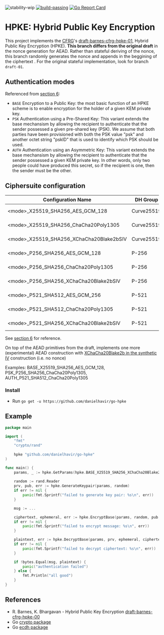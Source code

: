 ![stability-wip](https://img.shields.io/badge/stability-work_in_progress-lightgrey.svg) [![build-passing](https://travis-ci.org/danielhavir/go-hpke.svg?branch=master)](https://travis-ci.org/danielhavir/go-hpke) [![Go Report Card](https://goreportcard.com/badge/github.com/danielhavir/go-hpke)](https://goreportcard.com/report/github.com/danielhavir/go-hpke)

# HPKE: Hybrid Public Key Encryption
This project implements the [CFRG](https://irtf.org/cfrg)'s [draft-barnes-cfrg-hpke-01](https://datatracker.ietf.org/doc/draft-barnes-cfrg-hpke/), Hybrid Public Key Encryption (HPKE). **This branch differs from the original draft** in the nonce generation for AEAD. Rather than stateful deriving of the nonce, this branch randomly generates the nonce and appends in the beggining of the ciphertext . For the original stateful implementation, look for branch `draft-01`.

## Authentication modes

Referenced from [section 6](https://tools.ietf.org/html/draft-barnes-cfrg-hpke-01#section-6):

* `BASE` Encryption to a Public Key: the most basic function of an HPKE scheme is to enable encryption for the holder of a given KEM private key.
* `PSK` Authentication using a Pre-Shared Key: This variant extends the base mechansism by allowing the recipient to authenticate that the sender possessed a given pre-shared key (PSK). We assume that both parties have been provisioned with both the PSK value "psk" and another octet string "pskID" that is used to identify which PSK should be used.
* `AUTH` Authentication using an Asymmetric Key: This variant extends the base mechansism by allowing the recipient to authenticate that the sender possessed a given KEM private key. In other words, only two people could have produced this secret, so if the recipient is one, then the sender must be the other.

## Ciphersuite configuration

| Configuration Name                        | DH Group      | KDF           | AEAD              |
|-------------------------------------------|---------------|---------------|-------------------|
| \<mode\>_X25519_SHA256_AES_GCM_128        | Curve25519    | HKDF-SHA256   | AES-GCM-128       |
| \<mode\>_X25519_SHA256_ChaCha20Poly1305   | Curve25519    | HKDF-SHA256   | ChaCha20Poly1305  |
| \<mode\>_X25519_SHA256_XChaCha20Blake2bSIV| Curve25519    | HKDF-SHA256   | XChaCha20Blake2b  |
| \<mode\>_P256_SHA256_AES_GCM_128          | P-256         | HKDF-SHA256   | AES-GCM-128       |
| \<mode\>_P256_SHA256_ChaCha20Poly1305     | P-256         | HKDF-SHA256   | ChaCha20Poly1305  |
| \<mode\>_P256_SHA256_XChaCha20Blake2bSIV  | P-256         | HKDF-SHA256   | XChaCha20Blake2b  |
| \<mode\>_P521_SHA512_AES_GCM_256          | P-521         | HKDF-SHA512   | AES-GCM-256       |
| \<mode\>_P521_SHA512_ChaCha20Poly1305     | P-521         | HKDF-SHA512   | ChaCha20Poly1305  |
| \<mode\>_P521_SHA256_XChaCha20Blake2bSIV  | P-521         | HKDF-SHA512   | XChaCha20Blake2b  |

See [section 6](https://tools.ietf.org/html/draft-barnes-cfrg-hpke-01#section-6) for reference.

On top of the AEAD primitives from the draft, implements one more (experimental) AEAD construction with [XChaCha20Blake2b in the synthetic IV](https://github.com/danielhavir/xchacha20blake2b) construction (i.e. no nonce)

Examples: BASE_X25519_SHA256_AES_GCM_128, PSK_P256_SHA256_ChaCha20Poly1305, AUTH_P521_SHA512_ChaCha20Poly1305

### Install
* Run `go get -u https://github.com/danielhavir/go-hpke`

## Example
```go
package main

import (
    "fmt"
    "crypto/rand"
    
    hpke "github.com/danielhavir/go-hpke"
)

func main() {
    params, _ := hpke.GetParams(hpke.BASE_X25519_SHA256_XChaCha20Blake2bSIV)
    
    random := rand.Reader
    prv, pub, err := hpke.GenerateKeypair(params, random)
    if err != nil {
        panic(fmt.Sprintf("failed to generate key pair: %s\n", err))
    }

    msg := ...

    ciphertext, ephemeral, err := hpke.EncryptBase(params, random, pub, msg, nil)
    if err != nil {
        panic(fmt.Sprintf("failed to encrypt message: %s\n", err))
    }

    plaintext, err := hpke.DecryptBase(params, prv, ephemeral, ciphertext, nil)
    if err != nil {
        panic(fmt.Sprintf("failed to decrypt ciphertext: %s\n", err))
    }

    if !bytes.Equal(msg, plaintext) {
        panic("authentication failed")
    } else {
        fmt.Println("all good")
    }
}
```

## References
* R. Barnes, K. Bhargavan - Hybrid Public Key Encryption [draft-barnes-cfrg-hpke-00](https://datatracker.ietf.org/doc/draft-barnes-cfrg-hpke/)
* Go [crypto package](https://godoc.org/golang.org/x/crypto)
* Go [ecdh package](https://godoc.org/github.com/aead/ecdh)
